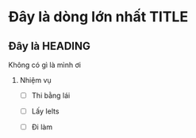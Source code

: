 # Đây là dòng lớn nhất TITLE

## Đây là HEADING

Không có gì là mình ơi

1. Nhiệm vụ

    - [ ] Thi bằng lái
    - [ ] Lấy Ielts
    - [ ] Đi làm

